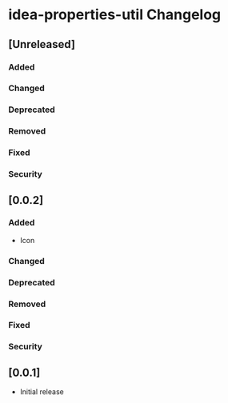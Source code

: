<!-- Keep a Changelog guide -> https://keepachangelog.com -->

# idea-properties-util Changelog

## [Unreleased]
### Added

### Changed

### Deprecated

### Removed

### Fixed

### Security
## [0.0.2]
### Added

- Icon

### Changed

### Deprecated

### Removed

### Fixed

### Security

## [0.0.1]

- Initial release

